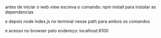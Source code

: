 antes de iniciar o web view escreva o comando:
npm install 
para instalar as dependencias

e depois
node index.js
no terminal nesse path para ambos os comandos



e acesso no browser pelo endereço:
localhost:8100